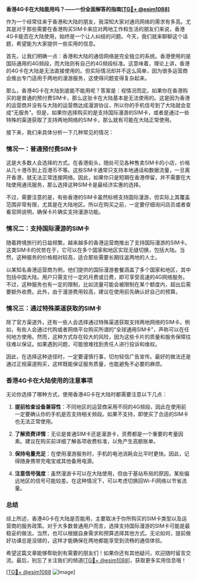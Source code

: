 **香港4G卡在大陆能用吗？——一份全面解答的指南[[TG💪+ @esim1088](https://t.me/s/esim1088)]**

作为一个经常往来于香港和大陆的朋友，我深知大家对通讯网络的需求有多高。尤其是对于那些需要在香港购买SIM卡来应对两地工作和生活的朋友们来说，香港4G卡能否在大陆使用，始终是一个让人纠结的问题。今天，我们就来聊聊这个话题，希望能为大家提供一些实用的信息。

首先，让我们明确一点：香港和大陆的通信网络是完全独立的系统。香港使用的是国际通用的4G频段，而大陆则有自己的4G频段标准。这意味着，理论上讲，香港的4G卡在大陆是无法直接使用的。但实际情况却并不这么简单，因为很多运营商会推出专门适用于两地的漫游服务，这使得问题变得复杂起来。

那么，香港4G卡在大陆到底能不能用呢？答案是：视情况而定。如果你在香港购买的是普通的预付费SIM卡，那么这张卡在大陆基本是无法使用的。这是因为香港的运营商并没有与大陆的运营商达成漫游协议，所以你的手机信号到了大陆就会变成“无服务”。但是，如果你选择购买的是支持国际漫游的SIM卡，或者是通过一些特殊的渠道获取了支持两地网络的SIM卡，那么就有可能在大陆正常使用。

接下来，我们来具体分析一下几种常见的情况：

### 情况一：普通预付费SIM卡

这是大多数人会选择的方式。在香港街头，随处可见各种售卖SIM卡的小店，价格从几十港币到上百港币不等。这些SIM卡通常只支持本地通话和数据流量，一旦离开香港，就无法正常连接网络。因此，如果你只是短期在香港停留，并不需要在大陆使用通讯服务，那么选择这种SIM卡是最经济实惠的选择。

不过，需要注意的是，有些香港的SIM卡虽然标榜支持国际漫游，但实际上其覆盖范围非常有限，尤其是在大陆地区。所以在购买之前，一定要仔细询问店员或者查看官网说明，确保卡片确实支持漫游功能。

### 情况二：支持国际漫游的SIM卡

随着跨境旅行的日益频繁，越来越多的香港运营商推出了支持国际漫游的SIM卡。这类SIM卡的优势在于，它可以在多个国家和地区实现无缝切换，包括大陆。当然，这种服务的价格相对较高，适合那些需要长期往返两地的人士。

以某知名香港运营商为例，他们提供的国际漫游套餐涵盖了多个国家和地区，其中包括中国大陆。用户只需支付一定的月费或日费，即可享受高速的4G网络服务。不过，这种服务也有一定的限制，比如流量可能会被限制在某个额度内，超出后需要额外收费。此外，由于漫游费用较高，建议在使用前先确认好自己的预算。

### 情况三：通过特殊渠道获取的SIM卡

除了官方渠道外，还有一些人会选择通过特殊渠道获取支持两地网络的SIM卡。例如，有些人会通过代购或者网络平台购买所谓的“全球通用SIM卡”，声称可以在任何地方使用。然而，这种方式存在较大的风险，因为这些卡片的质量和服务保障往往难以保证。如果遇到问题，可能很难找到责任人进行投诉和维权。

因此，在选择这种途径时，一定要谨慎行事，切勿轻信广告宣传。最好的做法还是通过正规渠道购买，这样既能保证服务质量，也能避免不必要的麻烦。

### 香港4G卡在大陆使用的注意事项

无论你选择了哪种方式，使用香港4G卡在大陆时都需要注意以下几点：

1. **提前检查设备兼容性**：不同地区的运营商采用不同的4G频段，因此在使用前一定要确认你的手机是否支持相关频段。如果不支持，即使买了合适的SIM卡也无法正常使用。

2. **了解资费详情**：无论是普通SIM卡还是漫游卡，资费都是一个重要的考量因素。建议在购买前详细了解各项收费标准，以免产生高额账单。

3. **保持电量充足**：在使用漫游服务时，手机的电池消耗会比平时更快。因此，记得随身携带充电宝或其他备用电源。

4. **注意信号强度**：虽然漫游卡可以在大陆使用，但由于基站布局的原因，某些偏远地区的信号可能较差。在这种情况下，可以考虑切换回Wi-Fi网络以节省流量。

### 总结

综上所述，香港4G卡在大陆是否能用，主要取决于你所购买的SIM卡类型以及运营商的服务政策。对于大多数普通用户而言，选择支持国际漫游的SIM卡可能是最稳妥的做法。当然，也可以根据自身需求和预算选择其他方式。无论如何，提前做好功课总是没错的，这样才能确保在两地都能享受到流畅的通信体验。

希望这篇文章能够帮助到有需要的朋友们！如果你还有其他疑问，欢迎随时留言交流。最后，别忘了关注我们的频道[[TG💪+ @esim1088](https://t.me/s/esim1088)]，获取更多实用信息哦！

[[TG💪+ @esim1088](https://t.me/s/esim1088) ![Image](https://i.postimg.cc/4NQfJmqS/Snipaste-2025-05-13-00-14-12.png)]